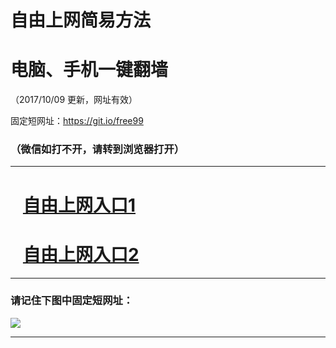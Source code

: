 ﻿# 自由上网简易方法

# 电脑、手机一键翻墙

（2017/10/09 更新，网址有效）

固定短网址：https://git.io/free99

### （微信如打不开，请转到浏览器打开）


***





# &nbsp;&nbsp; <a href="http://ft196495991.fwq-tz-1001.info/fwqtz01.html?t=10090011458 " target="_blank">自由上网入口1</a>
# &nbsp;&nbsp; <a href="http://ft279648804.fwq-tz-1002.info/fwqtz02.html?t=100900130328 " target="_blank">自由上网入口2</a>
***

### 请记住下图中固定短网址：

<img src="https://s3-us-west-2.amazonaws.com/fwq-1001/yjfq-20170905okok.png" /> 


***

